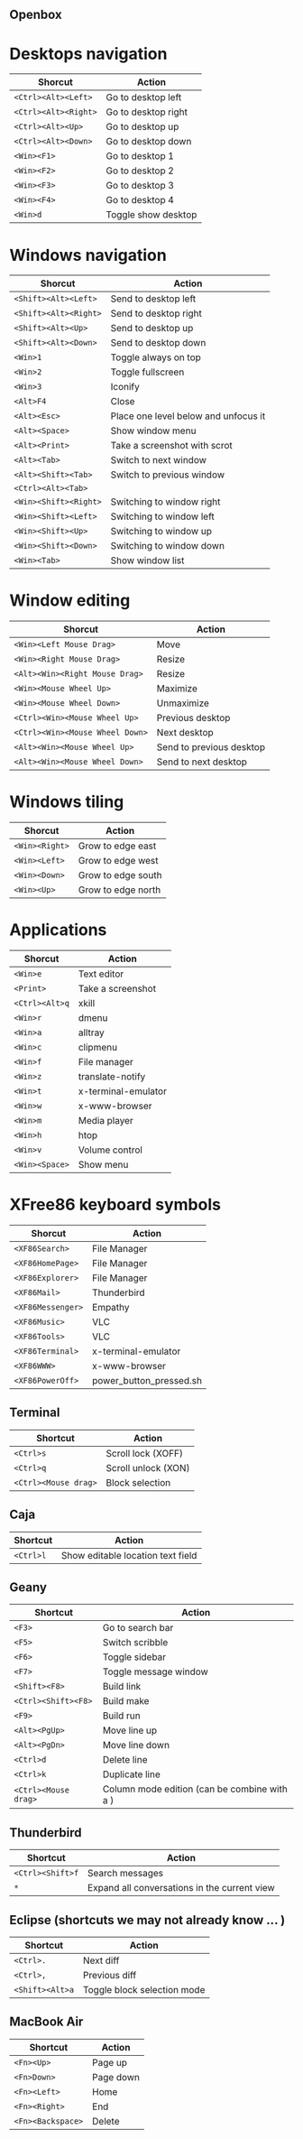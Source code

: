 ## Openbox

# Desktops navigation

| Shorcut | Action |
| --- | --- |
| `<Ctrl><Alt><Left>`			| Go to desktop left |
| `<Ctrl><Alt><Right>`			| Go to desktop right |
| `<Ctrl><Alt><Up>`				| Go to desktop up |
| `<Ctrl><Alt><Down>`			| Go to desktop down |
| `<Win><F1>`					| Go to desktop 1 |
| `<Win><F2>`					| Go to desktop 2 |
| `<Win><F3>`					| Go to desktop 3 |
| `<Win><F4>`					| Go to desktop 4 |
| `<Win>d`						| Toggle show desktop |

# Windows navigation

| Shorcut | Action |
| --- | --- |
| `<Shift><Alt><Left>`			| Send to desktop left |
| `<Shift><Alt><Right>`			| Send to desktop right |
| `<Shift><Alt><Up>`			| Send to desktop up |
| `<Shift><Alt><Down>`			| Send to desktop down |
| `<Win>1`						| Toggle always on top |
| `<Win>2`						| Toggle fullscreen |
| `<Win>3`						| Iconify |
| `<Alt>F4`						| Close |
| `<Alt><Esc>`					| Place one level below and unfocus it |
| `<Alt><Space>`				| Show window menu |
| `<Alt><Print>`				| Take a screenshot with scrot |
| `<Alt><Tab>`					| Switch to next window |
| `<Alt><Shift><Tab>`			| Switch to previous window |
| `<Ctrl><Alt><Tab>`			||
| `<Win><Shift><Right>`			| Switching to window right |
| `<Win><Shift><Left>`			| Switching to window left |
| `<Win><Shift><Up>`			| Switching to window up |
| `<Win><Shift><Down>`			| Switching to window down |
| `<Win><Tab>`					| Show window list |

# Window editing

| Shorcut | Action |
| --- | --- |
| `<Win><Left Mouse Drag>`			| Move |
| `<Win><Right Mouse Drag>`			| Resize |
| `<Alt><Win><Right Mouse Drag>`	| Resize |
| `<Win><Mouse Wheel Up>`			| Maximize |
| `<Win><Mouse Wheel Down>`			| Unmaximize |
| `<Ctrl><Win><Mouse Wheel Up>`		| Previous desktop |
| `<Ctrl><Win><Mouse Wheel Down>`	| Next desktop |
| `<Alt><Win><Mouse Wheel Up>`		| Send to previous desktop |
| `<Alt><Win><Mouse Wheel Down>`	| Send to next desktop |

# Windows tiling

| Shorcut | Action |
| --- | --- |
| `<Win><Right>`				| Grow to edge east |
| `<Win><Left>`					| Grow to edge west |
| `<Win><Down>`					| Grow to edge south |
| `<Win><Up>`					| Grow to edge north |

# Applications

| Shorcut | Action |
| --- | --- |
| `<Win>e`						| Text editor |
| `<Print>`						| Take a screenshot |
| `<Ctrl><Alt>q`				| xkill |
| `<Win>r`						| dmenu |
| `<Win>a`						| alltray |
| `<Win>c`						| clipmenu |
| `<Win>f`						| File manager |
| `<Win>z`						| translate-notify |
| `<Win>t`						| x-terminal-emulator |
| `<Win>w`						| x-www-browser |
| `<Win>m`						| Media player |
| `<Win>h`						| htop |
| `<Win>v`						| Volume control |
| `<Win><Space>`				| Show menu |

# XFree86 keyboard symbols

| Shorcut | Action |
| --- | --- |
| `<XF86Search>`				| File Manager |
| `<XF86HomePage>`				| File Manager |
| `<XF86Explorer>`				| File Manager |
| `<XF86Mail>`					| Thunderbird |
| `<XF86Messenger>`				| Empathy |
| `<XF86Music>`					| VLC |
| `<XF86Tools>`					| VLC |
| `<XF86Terminal>`				| x-terminal-emulator |
| `<XF86WWW>`					| x-www-browser |
| `<XF86PowerOff>`				| power_button_pressed.sh |

## Terminal

| Shortcut | Action |
| --- | --- |
| `<Ctrl>s`						| Scroll lock (XOFF) |
| `<Ctrl>q`						| Scroll unlock (XON) |
| `<Ctrl><Mouse drag>`			| Block selection |

## Caja

| Shortcut | Action |
| --- | --- |
| `<Ctrl>l`						| Show editable location text field |

## Geany

| Shortcut | Action |
| --- | --- |
| `<F3>`						| Go to search bar |
| `<F5>`						| Switch scribble |
| `<F6>`						| Toggle sidebar |
| `<F7>`						| Toggle message window |
| `<Shift><F8>`					| Build link |
| `<Ctrl><Shift><F8>`			| Build make |
| `<F9>`						| Build run |
| `<Alt><PgUp>`					| Move line up |
| `<Alt><PgDn>`					| Move line down |
| `<Ctrl>d`						| Delete line |
| `<Ctrl>k`						| Duplicate line |
| `<Ctrl><Mouse drag>`			| Column mode edition (can be combine with a <Shift>) |

## Thunderbird

| Shortcut | Action |
| --- | --- |
| `<Ctrl><Shift>f`				| Search messages |
| `*`							| Expand all conversations in the current view |

## Eclipse (shortcuts we may not already know ... )

| Shortcut | Action |
| --- | --- |
| `<Ctrl>.`						| Next diff |
| `<Ctrl>,`						| Previous diff |
| `<Shift><Alt>a`				| Toggle block selection mode |

## MacBook Air

| Shortcut | Action |
| --- | --- |
| `<Fn><Up>` 					| Page up |
| `<Fn>Down>` 					| Page down |
| `<Fn><Left>` 					| Home |
| `<Fn><Right>` 				| End |
| `<Fn><Backspace>` 			| Delete |
